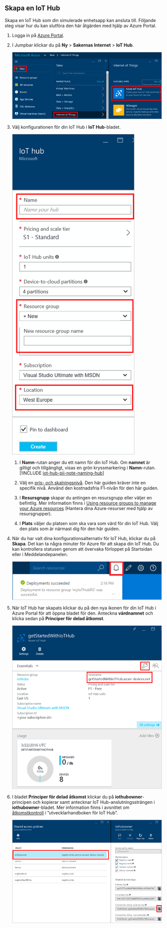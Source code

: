 ## <a name="create-an-iot-hub"></a>Skapa en IoT Hub
Skapa en IoT Hub som din simulerade enhetsapp kan ansluta till. Följande steg visar hur du kan slutföra den här åtgärden med hjälp av Azure Portal.

1. Logga in på [Azure Portal][lnk-portal].
1. I Jumpbar klickar du på **Ny** > **Sakernas Internet** > **IoT Hub**.
   
    ![Jumpbar i Azure Portal][1]
1. Välj konfigurationen för din IoT Hub i **IoT Hub**-bladet.
   
    ![IoT Hub-bladet][2]
   
   1. I **Namn**-rutan anger du ett namn för din IoT Hub. Om **namnet** är giltigt och tillgängligt, visas en grön kryssmarkering i **Namn**-rutan.
    [!INCLUDE [iot-hub-pii-note-naming-hub](iot-hub-pii-note-naming-hub.md)]
   
   1. Välj en [pris- och skalningsnivå][lnk-pricing]. Den här guiden kräver inte en specifik nivå. Använd den kostnadsfria F1-nivån för den här guiden.
   1. I **Resursgrupp** skapar du antingen en resursgrupp eller väljer en befintlig. Mer information finns i [Using resource groups to manage your Azure resources][lnk-resource-groups] (Hantera dina Azure-resurser med hjälp av resursgrupper).
   1. I **Plats** väljer du platsen som ska vara som värd för din IoT Hub. Välj den plats som är närmast dig för den här guiden.
1. När du har valt dina konfigurationsalternativ för IoT Hub, klickar du på **Skapa**.  Det kan ta några minuter för Azure för att skapa din IoT Hub. Du kan kontrollera statusen genom att övervaka förloppet på Startsidan eller i Meddelandepanelen.
   
    ![Status för ny IoT Hub][3]
1. När IoT Hub har skapats klickar du på den nya ikonen för din IoT Hub i Azure Portal för att öppna bladet för den. Anteckna **värdnamnet** och klicka sedan på **Principer för delad åtkomst**.
   
    ![Ny IoT Hub-blad][4]
1. I bladet **Principer för delad åtkomst** klickar du på **iothubowner**-principen och kopierar samt antecknar IoT Hub-anslutningssträngen i **iothubowner**-bladet. Mer information finns i avsnittet om [åtkomstkontroll][lnk-access-control] i ”utvecklarhandboken för IoT Hub”.
   
    ![Bladet Principer för delad åtkomst][5]

<!-- Images. -->
[1]: ./media/iot-hub-get-started-create-hub/create-iot-hub1.png
[2]: ./media/iot-hub-get-started-create-hub/create-iot-hub2.png
[3]: ./media/iot-hub-get-started-create-hub/create-iot-hub3.png
[4]: ./media/iot-hub-get-started-create-hub/create-iot-hub4.png
[5]: ./media/iot-hub-get-started-create-hub/create-iot-hub5.png

<!-- Links -->
[lnk-resource-groups]: ../articles/azure-resource-manager/resource-group-portal.md
[lnk-portal]: https://portal.azure.com/
[lnk-pricing]: https://azure.microsoft.com/pricing/details/iot-hub/
[lnk-access-control]: ../articles/iot-hub/iot-hub-devguide-security.md
